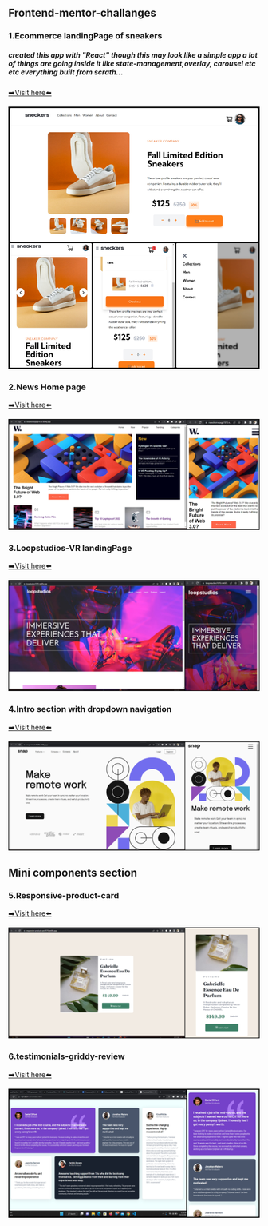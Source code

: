 ## Frontend-mentor-challanges

### 1.Ecommerce landingPage of sneakers

##### created this app with "React" though this may look like a simple app a lot of things are going inside it like state-management,overlay, carousel etc etc everything built from scrath...

<a href="https://ecommerce-sneakers-home7070.netlify.app/" height="60%" target="_blank" rel="noopener noreferrer">➡️Visit here⬅️ </a>

<img src="./completed-imgs/ecommerce-landing-page.jpg"  />

### 2.News Home page

<a href="https://newshomepage7070.netlify.app/" target="_blank" rel="noopener noreferrer">➡️Visit here⬅️ </a>

<img src="./completed-imgs/news-web3.0.jpg"  />

### 3.Loopstudios-VR landingPage

<a href="https://loopstudios7070.netlify.app/" target="_blank" rel="noopener noreferrer">➡️Visit here⬅️ </a>

<img src="./completed-imgs/loop-studios.jpg"  />

### 4.Intro section with dropdown navigation

<a href="https://snap-remote7070.netlify.app/" target="_blank" rel="noopener noreferrer">➡️Visit here⬅️ </a>

<img src="./completed-imgs/intro-section-with-drop-down.jpg"  />

## Mini components section

### 5.Responsive-product-card

<a href="https://responsive-product-card7070.netlify.app/" target="_blank" rel="noopener noreferrer">➡️Visit here⬅️ </a>

<img src="./completed-imgs/reponsive-image-card.jpg"  />

### 6.testimonials-griddy-review

<a href="https://griddy-review7070.netlify.app/" target="_blank" rel="noopener noreferrer">➡️Visit here⬅️ </a>

<img src="./completed-imgs/griddy-review.jpg"  />
